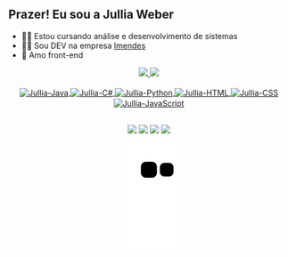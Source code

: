 ## Prazer! Eu sou a Jullia Weber

- 👩‍🎓 Estou cursando análise e desenvolvimento de sistemas
- 👩‍💻 Sou DEV na empresa <a href="https://grupoimendes.com.br"> Imendes </a>
- 🎨 Amo front-end

 
 <div align="center">
  <a href="https://github.com/JulliaW">
  <img height="130em" src="https://github-readme-stats.vercel.app/api/top-langs/?username=julliaw&layout=compact&langs_count=7&theme=tokyonight"/>
  <img height="130em" src="https://github-readme-stats.vercel.app/api?username=julliaw&show_icons=true&theme=tokyonight&include_all_commits=true&count_private=true"/>
</div>
<div style="display: inline_block" align="center"><br>
  <img align="center" alt="Jullia-Java" height="30" width="40" src="https://cdn.jsdelivr.net/gh/devicons/devicon/icons/java/java-original.svg">
  <img align="center" alt="Jullia-C#" height="30" width="40" src="https://cdn.jsdelivr.net/gh/devicons/devicon/icons/csharp/csharp-plain.svg">
  <img align="center" alt="Jullia-Python" height="30" width="40" src="https://cdn.jsdelivr.net/gh/devicons/devicon/icons/python/python-original.svg">
  <img align="center" alt="Jullia-HTML" height="30" width="40" src="https://cdn.jsdelivr.net/gh/devicons/devicon/icons/html5/html5-original-wordmark.svg">
  <img align="center" alt="Jullia-CSS" height="30" width="40" src="https://cdn.jsdelivr.net/gh/devicons/devicon/icons/css3/css3-original-wordmark.svg">
  <img align="center" alt="Jullia-JavaScript" height="30" width="40" src="https://cdn.jsdelivr.net/gh/devicons/devicon/icons/javascript/javascript-original.svg">  

</div>
  
  ##
 
<div align="center"> 
  <a href="https://www.instagram.com/julliarw/" target="_blank"><img src="https://img.shields.io/badge/-Instagram-%23E4405F?style=for-the-badge&logo=instagram&logoColor=white" target="_blank"></a>
  <a href = "mailto:weberjullia444@gmail.com"><img src="https://img.shields.io/badge/-Gmail-%23333?style=for-the-badge&logo=gmail&logoColor=white" target="_blank"></a>
  <a href="https://www.linkedin.com/in/jullia-weber/" target="_blank"><img src="https://img.shields.io/badge/-LinkedIn-%230077B5?style=for-the-badge&logo=linkedin&logoColor=white" target="_blank"></a>
  <a href="https://www.facebook.com/jullia.weber" target="_blank"><img src="https://img.shields.io/badge/Facebook-1877F2?style=for-the-badge&logo=facebook&logoColor=white" target="_blank"></a>
  
  
  
 
  ![Snake animation](https://github.com/julliaw/julliaw/blob/output/github-contribution-grid-snake.svg)
  
 
</div>
